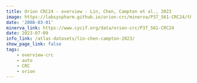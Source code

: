 ```yaml
---
title: Orion CRC24 - overview - Lin, Chen, Campton et al., 2023
image: https://labsyspharm.github.io/orion-crc/minerva/P37_S61-CRC24/thumbnail.jpg
date: '2008-03-01'
minerva_link: https://www.cycif.org/data/orion-crc/P37_S61-CRC24
date: 2023-07-09
info_link: /atlas-datasets/lin-chen-campton-2023/
show_page_link: false
tags:
    - overview-crc
    - auto
    - CRC
    - orion
---
```

